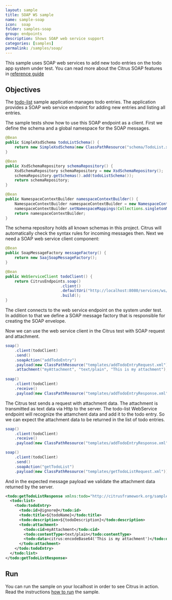 ```yaml
---
layout: sample
title: SOAP WS sample
name: sample-soap
icon:  soap
folder: samples-soap
group: endpoints
description: Shows SOAP web service support
categories: [samples]
permalink: /samples/soap/
---
```


This sample uses SOAP web services to add new todo entries on the todo app system under test. You can read more about the 
Citrus SOAP features in [reference guide][1]

Objectives
---------

The [todo-list](/samples/todo-app/) sample application manages todo entries. The application provides a SOAP web service
endpoint for adding new entries and listing all entries.

The sample tests show how to use this SOAP endpoint as a client. First we define the schema and a global namespace for the SOAP
messages.

```java
@Bean
public SimpleXsdSchema todoListSchema() {
    return new SimpleXsdSchema(new ClassPathResource("schema/TodoList.xsd"));
}

@Bean
public XsdSchemaRepository schemaRepository() {
    XsdSchemaRepository schemaRepository = new XsdSchemaRepository();
    schemaRepository.getSchemas().add(todoListSchema());
    return schemaRepository;
}

@Bean
public NamespaceContextBuilder namespaceContextBuilder() {
    NamespaceContextBuilder namespaceContextBuilder = new NamespaceContextBuilder();
    namespaceContextBuilder.setNamespaceMappings(Collections.singletonMap("todo", "http://citrusframework.org/samples/todolist"));
    return namespaceContextBuilder;
}
```
   
The schema repository holds all known schemas in this project. Citrus will automatically check the syntax rules for incoming messages
then. Next we need a SOAP web service client component:

```java
@Bean
public SoapMessageFactory messageFactory() {
    return new SaajSoapMessageFactory();
}

@Bean
public WebServiceClient todoClient() {
    return CitrusEndpoints.soap()
                        .client()
                        .defaultUri("http://localhost:8080/services/ws/todolist")
                        .build();
}
```
    
The client connects to the web service endpoint on the system under test. In addition to that we define a SOAP message factory that is
responsible for creating the SOAP envelope. 

Now we can use the web service client in the Citrus test with SOAP request and attachment.
    
```java
soap()
    .client(todoClient)
    .send()
    .soapAction("addTodoEntry")
    .payload(new ClassPathResource("templates/addTodoEntryRequest.xml"))
    .attachment("myAttachment", "text/plain", "This is my attachment");
    
soap()
    .client(todoClient)
    .receive()
    .payload(new ClassPathResource("templates/addTodoEntryResponse.xml"));
```
        
The Citrus test sends a request with attachment data. The attachment is transmitted as text data via Http to the server. 
The todo-list WebService endpoint will recognize the attamchent data and add it to the todo entry. So we can expect the attachment data to be returned in
the list of todo entries.
        
```java
soap()
    .client(todoClient)
    .receive()
    .payload(new ClassPathResource("templates/addTodoEntryResponse.xml"));

soap()
    .client(todoClient)
    .send()
    .soapAction("getTodoList")
    .payload(new ClassPathResource("templates/getTodoListRequest.xml"));
```
            
And in the expected message payload we validate the attachment data returned by the server.
            
```xml
<todo:getTodoListResponse xmlns:todo="http://citrusframework.org/samples/todolist">
  <todo:list>
    <todo:todoEntry>
      <todo:id>@ignore@</todo:id>
      <todo:title>${todoName}</todo:title>
      <todo:description>${todoDescription}</todo:description>
      <todo:attachment>
        <todo:cid>myAttachment</todo:cid>
        <todo:contentType>text/plain</todo:contentType>
        <todo:data>citrus:encodeBase64('This is my attachment')</todo:data>
      </todo:attachment>
    </todo:todoEntry>
  </todo:list>
</todo:getTodoListResponse>
```    
                
Run
---------

You can run the sample on your localhost in order to see Citrus in action. Read the instructions [how to run](/samples/run/) the sample.

 [1]: https://citrusframework.org/citrus/reference/html#soap
